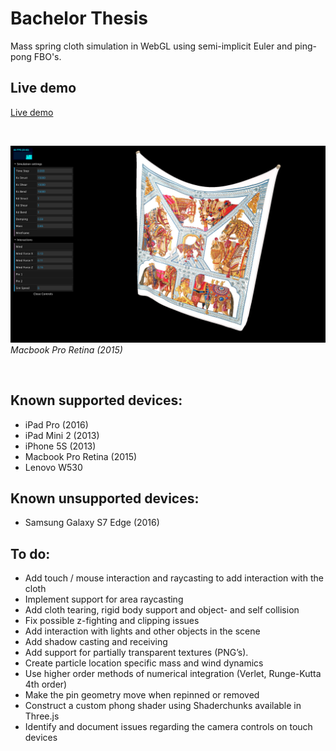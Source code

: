 # Bachelor Thesis
Mass spring cloth simulation in WebGL using semi-implicit Euler and ping-pong FBO's.

## Live demo

[Live demo](https://timvanscherpenzeel.github.io/Thesis/)

&nbsp;

![0.jpg](/screenshots/1.jpg?raw=true)
*Macbook Pro Retina (2015)*

&nbsp;

## Known supported devices:
- iPad Pro (2016)
- iPad Mini 2 (2013)
- iPhone 5S (2013)
- Macbook Pro Retina (2015)
- Lenovo W530

## Known unsupported devices:
- Samsung Galaxy S7 Edge (2016)

## To do:
- Add touch / mouse interaction and raycasting to add interaction with the cloth
- Implement support for area raycasting
- Add cloth tearing, rigid body support and object- and self collision
- Fix possible z-fighting and clipping issues
- Add interaction with lights and other objects in the scene
- Add shadow casting and receiving
- Add support for partially transparent textures (PNG’s).
- Create particle location specific mass and wind dynamics
- Use higher order methods of numerical integration (Verlet, Runge-Kutta 4th order)
- Make the pin geometry move when repinned or removed
- Construct a custom phong shader using Shaderchunks available in Three.js
- Identify and document issues regarding the camera controls on touch devices